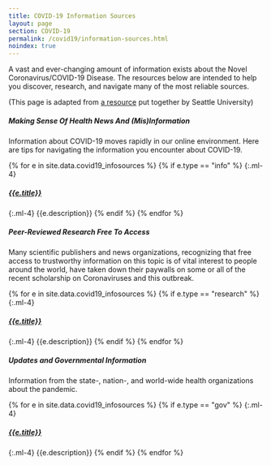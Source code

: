 ```yaml
---
title: COVID-19 Information Sources
layout: page
section: COVID-19
permalink: /covid19/information-sources.html
noindex: true
---
```


A vast and ever-changing amount of information exists about the Novel Coronavirus/COVID-19 Disease. The resources below are intended to help you discover, research, and navigate many of the most reliable sources. 

(This page is adapted from [a resource](https://libguides.seattleu.edu/covid19) put together by Seattle University)

<div class="mb-4">
<div id="accordion">
<div class="card">
<div class="card-header" id="headingOne">
<h5 class="mb-0">
<a class="card-link show" data-toggle="collapse" data-target="#collapseOne" aria-expanded="true" aria-controls="collapseOne">
Making Sense Of Health News And (Mis)Information
</a>
</h5>
</div>
<div id="collapseOne" class="collapse show" aria-labelledby="headingOne" data-parent="#accordion">
<div class="card-body" markdown="1">
Information about COVID-19 moves rapidly in our online environment. Here are tips for navigating the information you encounter about COVID-19.

{% for e in site.data.covid19_infosources %}
{% if e.type == "info" %}
{:.ml-4}
##### [{{e.title}}]({{e.link}})

{:.ml-4}
{{e.description}}
{% endif %}
{% endfor %}
</div>
</div>
</div>
<div class="card">
<div class="card-header" id="headingTwo">
<h5 class="mb-0">
<a class="card-link collapsed" data-toggle="collapse" data-target="#collapseTwo" aria-expanded="false" aria-controls="collapseTwo">
Peer-Reviewed Research Free To Access
</a>
</h5>
</div>
<div id="collapseTwo" class="collapse" aria-labelledby="headingTwo" data-parent="#accordion">
<div class="card-body" markdown="1">
Many scientific publishers and news organizations, recognizing that free access to trustworthy information on this topic is of vital interest to people around the world, have taken down their paywalls on some or all of the recent scholarship on Coronaviruses and this outbreak. 

{% for e in site.data.covid19_infosources %}
{% if e.type == "research" %}
{:.ml-4}
##### [{{e.title}}]({{e.link}})

{:.ml-4}
{{e.description}}
{% endif %}
{% endfor %}
</div>
</div>
</div>
<div class="card">
<div class="card-header" id="headingThree">
<h5 class="mb-0">
<a class="card-link collapsed" data-toggle="collapse" data-target="#collapseThree" aria-expanded="false" aria-controls="collapseThree">
Updates and Governmental Information 
</a>
</h5>
</div>
<div id="collapseThree" class="collapse" aria-labelledby="headingThree" data-parent="#accordion">
<div class="card-body" markdown="1">
Information from the state-, nation-, and world-wide health organizations about the pandemic. 

{% for e in site.data.covid19_infosources %}
{% if e.type == "gov" %}
{:.ml-4}
##### [{{e.title}}]({{e.link}})

{:.ml-4}
{{e.description}}
{% endif %}
{% endfor %}
</div>
</div>
</div>
</div>
</div>
<style>.card-link{cursor:pointer}</style>